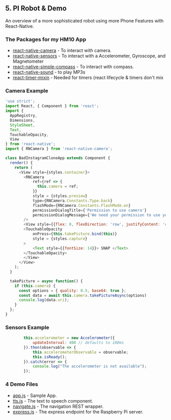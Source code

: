 ## 5. PI Robot & Demo ##

An overview of a more sophisticated robot using more Phone Features with React-Native.

### The Packages for my HM10 App

* [react-native-camera](https://github.com/react-native-community/react-native-camera) - To interact with camera.
* [react-native-sensors](https://github.com/react-native-sensors/react-native-sensors) - To interact with a Accelerometer, Gyroscope, and Magnetometer
* [react-native-simple-compass](https://github.com/vnil/react-native-simple-compass) - To interact with compass.
* [react-native-sound](https://github.com/zmxv/react-native-sound) - to play MP3s
* [react-timer-mixin](https://github.com/reactjs/react-timer-mixin) - Needed for timers (react lifecycle & timers don't mix

### Camera Example

```javascript
'use strict';
import React, { Component } from 'react';
import {
  AppRegistry,
  Dimensions,
  StyleSheet,
  Text,
  TouchableOpacity,
  View
} from 'react-native';
import { RNCamera } from 'react-native-camera';

class BadInstagramCloneApp extends Component {
  render() {
    return (
      <View style={styles.container}>
        <RNCamera
            ref={ref => {
              this.camera = ref;
            }}
            style = {styles.preview}
            type={RNCamera.Constants.Type.back}
            flashMode={RNCamera.Constants.FlashMode.on}
            permissionDialogTitle={'Permission to use camera'}
            permissionDialogMessage={'We need your permission to use your camera phone'}
        />
        <View style={{flex: 0, flexDirection: 'row', justifyContent: 'center',}}>
        <TouchableOpacity
            onPress={this.takePicture.bind(this)}
            style = {styles.capture}
        >
            <Text style={{fontSize: 14}}> SNAP </Text>
        </TouchableOpacity>
        </View>
      </View>
    );
  }

  takePicture = async function() {
    if (this.camera) {
      const options = { quality: 0.5, base64: true };
      const data = await this.camera.takePictureAsync(options)
      console.log(data.uri);
    }
  };
}
```

### Sensors Example

```javascript
        this.accelerometer = new Accelerometer({
            updateInterval: 400 // defaults to 100ms
        }).then(observable => {
            this.accelerometerObservable = observable;
            this.isReady();
        }).catch(error => {
            console.log("The accelerometer is not available");
        });
```

### 4 Demo Files

* [app.js](./app.js) - Sample App.
* [tts.js](./tts.js) - The text to speech component.
* [navigate.js](./navigate.js) - The navigation REST wrapper.
* [express.js](./express.js) - The express endpoint for the Raspberry Pi server.
